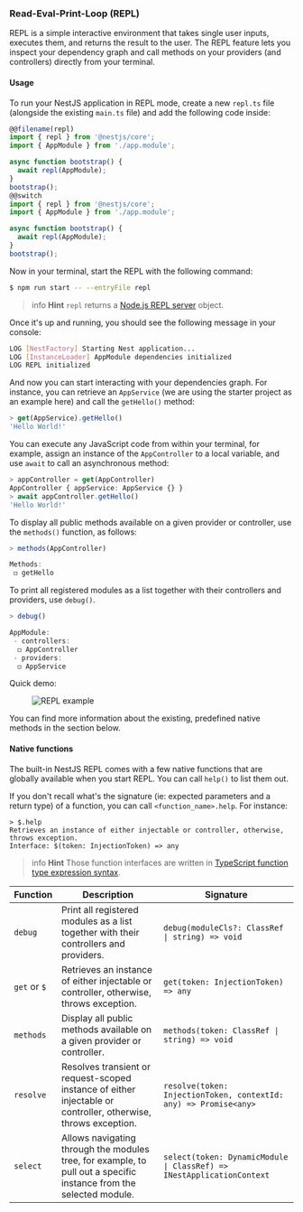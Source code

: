 ### Read-Eval-Print-Loop (REPL)

REPL is a simple interactive environment that takes single user inputs, executes them, and returns the result to the user.
The REPL feature lets you inspect your dependency graph and call methods on your providers (and controllers) directly from your terminal.

#### Usage

To run your NestJS application in REPL mode, create a new `repl.ts` file (alongside the existing `main.ts` file) and add the following code inside:

```typescript
@@filename(repl)
import { repl } from '@nestjs/core';
import { AppModule } from './app.module';

async function bootstrap() {
  await repl(AppModule);
}
bootstrap();
@@switch
import { repl } from '@nestjs/core';
import { AppModule } from './app.module';

async function bootstrap() {
  await repl(AppModule);
}
bootstrap();
```

Now in your terminal, start the REPL with the following command:

```bash
$ npm run start -- --entryFile repl
```

> info **Hint** `repl` returns a [Node.js REPL server](https://nodejs.org/api/repl.html) object.

Once it's up and running, you should see the following message in your console:

```bash
LOG [NestFactory] Starting Nest application...
LOG [InstanceLoader] AppModule dependencies initialized
LOG REPL initialized
```

And now you can start interacting with your dependencies graph. For instance, you can retrieve an `AppService` (we are using the starter project as an example here) and call the `getHello()` method:

```typescript
> get(AppService).getHello()
'Hello World!'
```

You can execute any JavaScript code from within your terminal, for example, assign an instance of the `AppController` to a local variable, and use `await` to call an asynchronous method:

```typescript
> appController = get(AppController)
AppController { appService: AppService {} }
> await appController.getHello()
'Hello World!'
```

To display all public methods available on a given provider or controller, use the `methods()` function, as follows:

```typescript
> methods(AppController)

Methods:
 ◻ getHello
```

To print all registered modules as a list together with their controllers and providers, use `debug()`.

```typescript
> debug()

AppModule:
 - controllers:
  ◻ AppController
 - providers:
  ◻ AppService
```

Quick demo:

<figure><img src="/assets/repl.gif" alt="REPL example" /></figure>

You can find more information about the existing, predefined native methods in the section below.

#### Native functions

The built-in NestJS REPL comes with a few native functions that are globally available when you start REPL. You can call `help()` to list them out.

If you don't recall what's the signature (ie: expected parameters and a return type) of a function, you can call `<function_name>.help`.
For instance:

```text
> $.help
Retrieves an instance of either injectable or controller, otherwise, throws exception.
Interface: $(token: InjectionToken) => any
```

> info **Hint** Those function interfaces are written in [TypeScript function type expression syntax](https://www.typescriptlang.org/docs/handbook/2/functions.html#function-type-expressions).

| Function     | Description                                                                                                        | Signature                                                             |
| ------------ | ------------------------------------------------------------------------------------------------------------------ | --------------------------------------------------------------------- |
| `debug`      | Print all registered modules as a list together with their controllers and providers.                              | `debug(moduleCls?: ClassRef \| string) => void`                       |
| `get` or `$` | Retrieves an instance of either injectable or controller, otherwise, throws exception.                             | `get(token: InjectionToken) => any`                                   |
| `methods`    | Display all public methods available on a given provider or controller.                                            | `methods(token: ClassRef \| string) => void`                          |
| `resolve`    | Resolves transient or request-scoped instance of either injectable or controller, otherwise, throws exception.     | `resolve(token: InjectionToken, contextId: any) => Promise<any>`      |
| `select`     | Allows navigating through the modules tree, for example, to pull out a specific instance from the selected module. | `select(token: DynamicModule \| ClassRef) => INestApplicationContext` |
